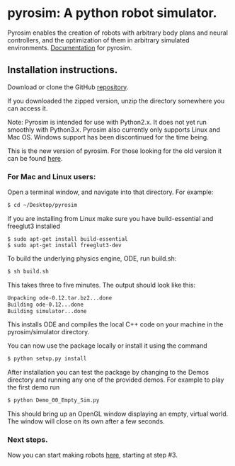# pyrosim: A python robot simulator. 

Pyrosim enables the creation of robots with arbitrary body plans
and neural controllers, and the optimization of them in arbitrary simulated
environments. [Documentation](index.html) for pyrosim.

## Installation instructions.

  Download or clone the GitHub [repository](https://github.com/ccappelle/pyrosim).

  If you downloaded the zipped version, unzip the directory somewhere you can access it.

  Note: Pyrosim is intended for use with Python2.x. It does not yet run smoothly with Python3.x.
  Pyrosim also currently only supports Linux and Mac OS. Windows support has been discontinued
  for the time being.

  This is the new version of pyrosim. For those looking for the old version it can be found
  [here](https://github.com/jbongard/pyrosim).

### For Mac and Linux users:

  Open a terminal window, and navigate into that directory. For example:

  ```bash
  $ cd ~/Desktop/pyrosim
  ```
  If you are installing from Linux make sure you have build-essential and
  freeglut3 installed 

  ```
  $ sudo apt-get install build-essential
  $ sudo apt-get install freeglut3-dev
  ```

  To build the underlying physics engine, ODE, run
  build.sh:

  ```bash
  $ sh build.sh
  ```

  This takes three to five minutes. The output should look like this:
  
  ```bash
  Unpacking ode-0.12.tar.bz2...done
  Building ode-0.12...done
  Building simulator...done
  ```

  This installs ODE and compiles the local C++ code on your machine in the 
  pyrosim/simulator directory. 

  You can now use the package locally or install it using the command
  ```bash
  $ python setup.py install
  ```

  After installation you can test the package by changing to the Demos directory and running
  any one of the provided demos. 
  For example to play the first demo run
  ```bash
  $ python Demo_00_Empty_Sim.py 
  ```
  This should bring up an OpenGL window displaying an empty, virtual world.
  The window will close on its own after a few seconds.

### Next steps.

Now you can start making robots [here](https://www.reddit.com/r/ludobots/wiki/pyrosim/simulation), starting at step #3.

